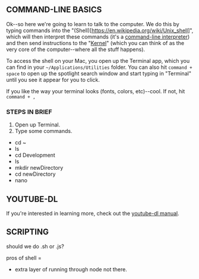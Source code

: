 
## COMMAND-LINE BASICS

Ok--so here we're going to learn to talk to the computer.  We do this by typing commands into the "(Shell)[https://en.wikipedia.org/wiki/Unix_shell]", which will then interpret these commands (it's a [command-line interpreter](https://en.wikipedia.org/wiki/Command-line_interface)) and then send instructions to the "[Kernel](https://en.wikipedia.org/wiki/Kernel_(operating_system))" (which you can think of as the very core of the computer--where all the stuff happens).  

To access the shell on your Mac, you open up the Terminal app, which you can find in your `~/Applications/Utilities` folder. You can also hit `command + space` to open up the spotlight search window and start typing in "Terminal" until you see it appear for you to click.

If you like the way your terminal looks (fonts, colors, etc)--cool. If not, hit `command + ,` 


### STEPS IN BRIEF
1. Open up Terminal.
2. Type some commands.
  - cd ~
  - ls
  - cd Development
  - ls
  - mkdir newDirectory
  - cd newDirectory
  - nano


## YOUTUBE-DL

If you're interested in learning more, check out the [youtube-dl manual](https://github.com/rg3/youtube-dl/blob/master/README.md).



## SCRIPTING

should we do .sh or .js?

pros of shell =
- extra layer of running through node not there.
